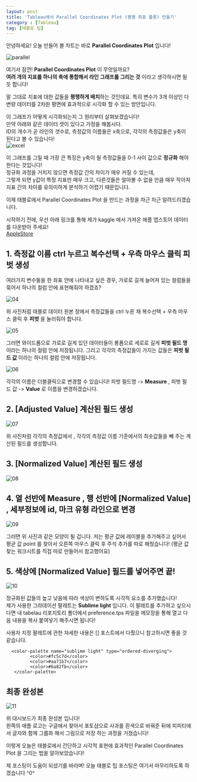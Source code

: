 ```yaml
---
layout: post
title: 'Tableau에서 Parallel Coordinates Plot (평행 좌표 플롯) 만들기'
category : [Tableau]
tag: [태블로 팁]
---
```


안녕하세요! 오늘 만들어 볼 차트는 바로 **Parallel Coordinates Plot** 입니다!     
    
![parallel](https://drive.google.com/uc?id=132XgkeVpQy3W8bfgIV2A3E8aNtz7f4Lt)

여기서 잠깐! **Parallel Coordinates Plot** 이 무엇일까요?       
**여려 개의 지표를 하나의 축에 통합해서 라인 그래프를 그리는 것** 이라고 생각하시면 될 듯 합니다!    
    
말 그대로 지표에 대한 값들을 **평행하게 배치**하는 것인데요. 특히 변수가 3개 이상인 다변량 데이터를 2차원 평면에 효과적으로 시각화 할 수 있는 방안입니다.             

이 그래프가 어떻게 시각화되는지 그 원리부터 살펴보겠습니다!    
만약 아래와 같은 데이터 셋이 있다고 가정을 해봅시다.      
ID의 개수가 곧 라인의 갯수로, 측정값의 이름들은 x축으로, 각각의 측정값들은 y축이 된다고 볼 수 있습니다!     
![excel](https://drive.google.com/uc?id=1E5Ir4wreRWPb7J8M5ibOP_k7-O3lcjN3)    

이 그래프를 그릴 때 가장 큰 특징은 y축이 될 측정값들을 0-1 사이 값으로 **정규화** 해야 한다는 것입니다!         
정규화 과정을 거치지 않으면 측정값 간의 차이가 매우 커질 수 있는데,               
그렇게 되면 y값이 특정 지표만 매우 크고, 다른것들은 알아볼 수 없을 만큼 매우 작아져 지표 간의 차이를 유의미하게 분석하기 어렵기 때문입니다.   

이제 태블로에서 Parallel Coordinates Plot 을 만드는 과정을 차근 차근 알려드리겠습니다.       

시작하기 전에, 우선 아래 링크를 통해 제가 kaggle 에서 가져온 애플 앱스토어 데이터를 다운받아 주세요!   
[AppleStore](https://drive.google.com/open?id=10b_eG6CftcM-iOvQxAk7yq4u1HAPAZ4U)    


## 1. 측정값 이름 ctrl 누르고 복수선택 + 우측 마우스 클릭 피벗 생성

여러가지 변수들을 한 좌표 안에 나타내고 싶은 경우, 가로로 길게 늘어져 있는 컬럼들을 묶어서 하나의 컬럼 안에 표현해줘야 하겠죠?  

![04](https://drive.google.com/uc?id=16z9U3eke-UINjnjvQCabjBn0TP4ncifF)
    
위 사진처럼 태블로 데이터 원본 창에서 측정값들을 ctrl 누른 채 복수선택 + 우측 마우스 클릭 후 **피벗** 을 눌러줘야 합니다.


![05](https://drive.google.com/uc?id=1uDuF-QnnZNVw9fEetFXBcefVqU9fV6AH)

그러면 와이드폼으로 가로로 길게 있던 데이터들이 롱폼으로 세로로 길게 **피벗 필드 명** 이라는 하나의 컬럼 안에 저장됩니다.
그리고 각각의 측정값들이 가지는 값들은 **피벗 필드 값** 이라는 하나의 컬럼 안에 저장됩니다.

![06](https://drive.google.com/uc?id=1Td9wqM81kt9l0DoBQcTwVim5AhB-Og1-)

각각의 이름은 더블클릭으로 변경할 수 있습니다! 피벗 필드명 -> **Measure** ,  피벗 필드 값 -> **Value** 로 이름을 변경하겠습니다.

## 2. [Adjusted Value] 계산된 필드 생성

![07](https://drive.google.com/uc?id=1EckykJyNi_rgD8KceWIxLRbdeV9SjVpF)

위 사진처럼 각각의 측정값에서 , 각각의 측정값 이름 기준에서의 최솟값들을 빼 주는 계산된 필드를 생성합니다.

## 3. [Normalized Value] 계산된 필드 생성

![08](https://drive.google.com/uc?id=1JUi091Uk6JQJmxUhYh0-LGTFwC6dTXHK)



## 4. 열 선반에 Measure , 행 선반에 [Normalized Value] , 세부정보에 id, 마크 유형 라인으로 변경

![09](https://drive.google.com/uc?id=1yol-rR3hxXMxP3WzxHwlrlnlfRwcn6bL)

그러면 위 사진과 같은 모양이 될 겁니다. 저는 평균 값에 레이블을 추가해주고 싶어서 평균 값 point 를 찾아서 오른쪽 마우스 클릭 후 주석 추가를 따로 해줬습니다! (평균 값 찾는 워크시트를 직접 따로 만들어서 참고했어요)


## 5. 색상에  [Normalized Value] 필드를 넣어주면 끝!

![10](https://drive.google.com/uc?id=11cenG3tG3jwaBZ0thaoUH043kDqpg_SJ)    

정규화된 값들의 높고 낮음에 따라 색상이 변하도록 시각적 요소를 추가했습니다!     
제가 사용한 그라데이션 팔레트는 **Sublime light** 입니다. 이 팔레트를 추가하고 싶으시다면 내 tabelau 리포지토리 폴더에서 preference.tps 파일을 메모장을 통해 열고 다음 내용을 복사 붙여넣기 해주시면 됩니다!    

사용자 지정 팔레트에 관한 자세한 내용은 [] 포스트에서 다뤘으니 참고하시면 좋을 것 같습니다.   

```
  <color-palette name="sublime light" type="ordered-diverging">
         <color>#fc5c7d</color>
         <color>#aa71b7</color>
         <color>#6a82fb</color>
   </color-palette>

```

## 최종 완성본

![11](https://drive.google.com/uc?id=132XgkeVpQy3W8bfgIV2A3E8aNtz7f4Lt)    

위 대시보드가 최종 완성본 입니다!       
왼쪽의 애플 로고는 구글에서 찾아서 포토샵으로 사과를 흰색으로 바꿔준 뒤에 피피티에서 글자와 함께 그룹화 해서 그림으로 저장 하는 과정을 거쳤습니다!        

이렇게 오늘은 태블로에서 간단하고 시각적 표현에 효과적인 Parallel Coordinates Plot 을 그리는 법을 알아보았습니다!    

제 포스팅이 도움이 되셨기를 바라며! 오늘 태블로 팁 포스팅은 여기서 마무리하도록 하겠습니다 ^0^    











